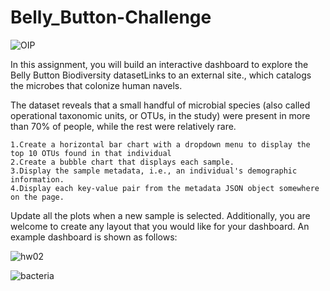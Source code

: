 # Belly_Button-Challenge

![OIP](https://github.com/funkierfob3180/Belly_Button-Challenge/assets/45497824/0559d14b-cce5-414b-91a6-363f019701ad)

In this assignment, you will build an interactive dashboard to explore the Belly Button Biodiversity datasetLinks to an external site., which catalogs the microbes that colonize human navels.

The dataset reveals that a small handful of microbial species (also called operational taxonomic units, or OTUs, in the study) were present in more than 70% of people, while the rest were relatively rare.
    
    1.Create a horizontal bar chart with a dropdown menu to display the top 10 OTUs found in that individual
    2.Create a bubble chart that displays each sample.
    3.Display the sample metadata, i.e., an individual's demographic information.
    4.Display each key-value pair from the metadata JSON object somewhere on the page.
    
Update all the plots when a new sample is selected. Additionally, you are welcome to create any layout that you would like for your dashboard. An example dashboard is shown as follows:

![hw02](https://github.com/funkierfob3180/Belly_Button-Challenge/assets/45497824/b2077da1-ee5e-4cdd-866f-e728212dfc27)





![bacteria](https://github.com/funkierfob3180/Belly_Button-Challenge/assets/45497824/e1fbd75e-f6ec-43f7-adb3-b0c37b7bdd95)
